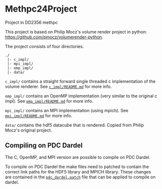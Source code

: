 # Methpc24Project

Project in DD2356 methpc

This project is based on Philip Mocz's volume render project in python: https://github.com/pmocz/volumerender-python.

The project consists of four directories.

```
./
 |- c_impl/
 |- mpi_impl/
 |- omp_impl/
 |- data/
```

`c_impl/` contains a straight forward single threaded c implementation of the volume renderer. See [`c_impl/README.md`](/c_impl/README.md) for more info.

`omp_impl/` contains an OpenMP implementation (very similar to the original c impl).  See [`omp_impl/README.md`](/omp_impl/README.md) for more info.

`mpi_impl/` contains an MPI implementation (using mpich).  See [`mpi_impl/README.md`](/mpi_impl/README.md) for more info.

`data/` contains the hdf5 datacube that is rendered. Copied from Philip Mocz's original project.

## Compiling on PDC Dardel

The C, OpenMP, and MPI version are possible to compile on PDC Dardel.

To compile on PDC Dardel the make files need to patched to contain the correct link paths for the HDF5 library and MPICH library. These changes are contained in the [`pdc_dardel.patch`](./pdc_dardel.patch) file that can be applied to compile on dardel.